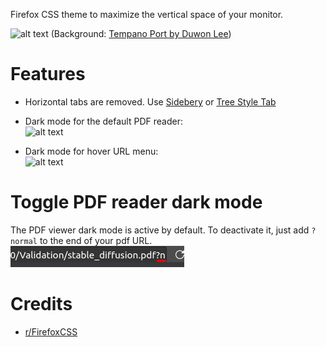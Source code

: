 Firefox CSS theme to maximize the vertical space of your monitor.

![alt text](https://github.com/hakan-demirli/Firefox_Custom_CSS/blob/main/pics/overall.png?raw=true)
(Background: [Tempano Port by Duwon Lee](https://www.artstation.com/artwork/dB84A))

# Features
 * Horizontal tabs are removed. Use [Sidebery](https://addons.mozilla.org/en-US/firefox/addon/sidebery/) or [Tree Style Tab](https://addons.mozilla.org/en-US/firefox/addon/tree-style-tab/)
 * Dark mode for the default PDF reader:  
   ![alt text](https://github.com/hakan-demirli/Firefox_Custom_CSS/blob/main/pics/dark_mode.png?raw=true)

 * Dark mode for hover URL menu:  
 ![alt text](https://github.com/hakan-demirli/Firefox_Custom_CSS/blob/main/pics/dark_hover_menu.png)

# Toggle PDF reader dark mode
The PDF viewer dark mode is active by default. To deactivate it, just add ```?normal``` to the end of your pdf URL.
![alt text](https://github.com/hakan-demirli/Firefox_Custom_CSS/blob/main/pics/pdf_dark_mode.png)

# Credits
  * [r/FirefoxCSS](https://www.reddit.com/r/FirefoxCSS/) 
